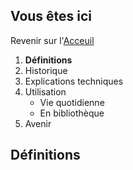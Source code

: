 ## Vous êtes ici  
Revenir sur l'[Acceuil](Introduction.md)

1. **Définitions**
2. Historique
3. Explications techniques
4. Utilisation  
   * Vie quotidienne  
   * En bibliothèque
 5. Avenir  
 
 ## Définitions
 
